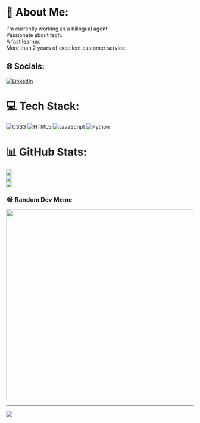 # 💫 About Me:
I'm currently working as a bilingual agent.<br>Passionate about tech.<br>A fast learner.<br>More than 2 years of excellent customer service.


## 🌐 Socials:
[![LinkedIn](https://img.shields.io/badge/LinkedIn-%230077B5.svg?logo=linkedin&logoColor=white)](https://linkedin.com/in/andres-ferreira-41101a176) 

# 💻 Tech Stack:
![CSS3](https://img.shields.io/badge/css3-%231572B6.svg?style=for-the-badge&logo=css3&logoColor=white) ![HTML5](https://img.shields.io/badge/html5-%23E34F26.svg?style=for-the-badge&logo=html5&logoColor=white) ![JavaScript](https://img.shields.io/badge/javascript-%23323330.svg?style=for-the-badge&logo=javascript&logoColor=%23F7DF1E) ![Python](https://img.shields.io/badge/python-3670A0?style=for-the-badge&logo=python&logoColor=ffdd54)
# 📊 GitHub Stats:
![](https://github-readme-stats.vercel.app/api?username=Andy1317-19&theme=dracula&hide_border=false&include_all_commits=false&count_private=false)<br/>
![](https://github-readme-streak-stats.herokuapp.com/?user=Andy1317-19&theme=dracula&hide_border=false)<br/>
![](https://github-readme-stats.vercel.app/api/top-langs/?username=Andy1317-19&theme=dracula&hide_border=false&include_all_commits=false&count_private=false&layout=compact)

### 😂 Random Dev Meme
<img src="https://rm.up.railway.app/" width="512px"/>

---
[![](https://visitcount.itsvg.in/api?id=Andy1317-19&icon=0&color=0)](https://visitcount.itsvg.in)

<!-- Proudly created with GPRM ( https://gprm.itsvg.in ) -->
